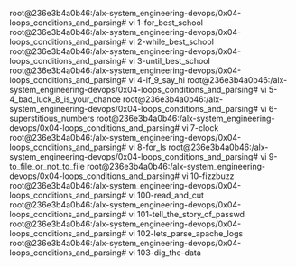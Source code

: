 root@236e3b4a0b46:/alx-system_engineering-devops/0x04-loops_conditions_and_parsing# vi 1-for_best_school
root@236e3b4a0b46:/alx-system_engineering-devops/0x04-loops_conditions_and_parsing# vi 2-while_best_school
root@236e3b4a0b46:/alx-system_engineering-devops/0x04-loops_conditions_and_parsing# vi 3-until_best_school
root@236e3b4a0b46:/alx-system_engineering-devops/0x04-loops_conditions_and_parsing# vi 4-if_9_say_hi
root@236e3b4a0b46:/alx-system_engineering-devops/0x04-loops_conditions_and_parsing# vi 5-4_bad_luck_8_is_your_chance
root@236e3b4a0b46:/alx-system_engineering-devops/0x04-loops_conditions_and_parsing# vi 6-superstitious_numbers
root@236e3b4a0b46:/alx-system_engineering-devops/0x04-loops_conditions_and_parsing# vi 7-clock
root@236e3b4a0b46:/alx-system_engineering-devops/0x04-loops_conditions_and_parsing# vi 8-for_ls
root@236e3b4a0b46:/alx-system_engineering-devops/0x04-loops_conditions_and_parsing# vi 9-to_file_or_not_to_file
root@236e3b4a0b46:/alx-system_engineering-devops/0x04-loops_conditions_and_parsing# vi 10-fizzbuzz
root@236e3b4a0b46:/alx-system_engineering-devops/0x04-loops_conditions_and_parsing# vi 100-read_and_cut
root@236e3b4a0b46:/alx-system_engineering-devops/0x04-loops_conditions_and_parsing# vi 101-tell_the_story_of_passwd
root@236e3b4a0b46:/alx-system_engineering-devops/0x04-loops_conditions_and_parsing# vi 102-lets_parse_apache_logs
root@236e3b4a0b46:/alx-system_engineering-devops/0x04-loops_conditions_and_parsing# vi 103-dig_the-data
